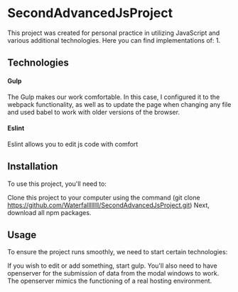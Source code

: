 # SecondAdvancedJsProject

This project was created for personal practice in utilizing JavaScript and various additional technologies. Here you can find implementations of:
1. 
## Technologies

#### Gulp

The Gulp makes our work comfortable. In this case, I configured it to the webpack functionality, as well as to update the page when changing any file and used babel to work with older versions of the browser.

#### Eslint

Eslint allows you to edit js code with comfort

## Installation

To use this project, you'll need to:

Clone this project to your computer using the command (git clone https://github.com/Waterfallllllll/SecondAdvancedJsProject.git)
Next, download all npm packages. 

## Usage

To ensure the project runs smoothly, we need to start certain technologies:

If you wish to edit or add something, start gulp.
You'll also need to have openserver for the submission of data from the modal windows to work. The openserver mimics the functioning of a real hosting environment.
